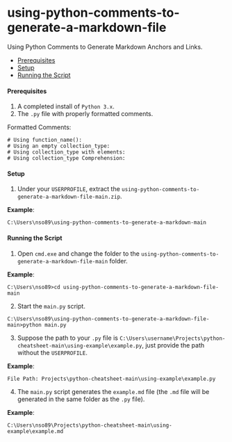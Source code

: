 # using-python-comments-to-generate-a-markdown-file
Using Python Comments to Generate Markdown Anchors and Links.

* [Prerequisites](#prerequisites)
* [Setup](#setup)
* [Running the Script](#running-the-script)

#### <a name="prerequisites"></a>Prerequisites
1. A completed install of `Python 3.x`.
2. The `.py` file with properly formatted comments.

Formatted Comments:
```
# Using function_name():
# Using an empty collection_type:
# Using collection_type with elements:
# Using collection_type Comprehension:
```

#### <a name="setup"></a>Setup
1. Under your `USERPROFILE`, extract the `using-python-comments-to-generate-a-markdown-file-main.zip`.

**Example**:
```batch
C:\Users\nso89\using-python-comments-to-generate-a-markdown-main
```
#### <a name="running-the-script"></a>Running the Script
1. Open `cmd.exe` and change the folder to the `using-python-comments-to-generate-a-markdown-file-main` folder.

**Example**:
```batch
C:\Users\nso89>cd using-python-comments-to-generate-a-markdown-file-main
```
2. Start the `main.py` script.
```batch
C:\Users\nso89\using-python-comments-to-generate-a-markdown-file-main>python main.py
```
3. Suppose the path to your `.py` file is `C:\Users\username\Projects\python-cheatsheet-main\using-example\example.py`, just provide the path without the `USERPROFILE`. 

**Example**:
```batch
File Path: Projects\python-cheatsheet-main\using-example\example.py
```

4. The `main.py` script generates the `example.md` file (the `.md` file will be generated in the same folder as the `.py` file).

**Example**:
```batch
C:\Users\nso89\Projects\python-cheatsheet-main\using-example\example.md
```
